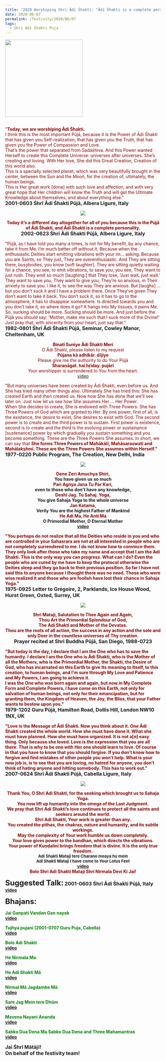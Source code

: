 ```yaml
---
title: '2020 Worshiping Shri Ādi Śhakti: "Ādi Śhakti is a complete personality." '
date: 2020-06-07
permalink: /festivity/2020/06/07
tags:
  - Shri Adi Shakti Puja
---
```


<div style="text-align: left"><img src="/images/image00.png" width="250" /></div><br>

<p>
<font color="DarkRed">"<b>Today, we are worshiping Ādi Śhakti.</b><br>
I think this is the most important Pūjā, because it is the Power of Ādi Śhakti that has given you Self-realization, that has given you the Truth, that has given you the Power of Compassion and Love.<br>
That’s the power that separated from Sadāśhiva. And this Power wanted Herself to create this Complete Universe: universes after universes. She’s creating and loving. With Her love, She did this Great Creation, Creation of this world also.<br>
This is a specially selected planet, which was very beautifully brought in the center, between the Sun and the Moon, for the creation of, ultimately, the human beings.<br>
This is Her great work [done] with such love and affection, and with very great hope that Her children will know the Truth and will get the Ultimate Knowledge about themselves, and about everything else."</font><br>
<font size="+0"><b>2001-0603 Śhrī Ādi Śhakti Pūjā, Albera Ligure, Italy</b></font>
</p>

<div style="text-align: center"><img src="/images/image452.png" /></div>

<p style="text-align:center;">
<font color="DarkRed"><b>Today it’s a different day altogether for all of you because this is the Pūjā of Ādi Śhakti, and Ādi Śhakti is a complete personality.</b></font><br>
<font size="+0"><b>2002-0623 Śhrī Ādi Śhakti Pūjā, Albera Ligure, Italy</b></font>
</p>

<p>
<font color="DarkRed">"Pūjā, as I have told you many a times, is not for My benefit, by any chance, take it from Me. I’m much better off without it. Because when the enthusiastic Deities start emitting vibrations with your im... asking. Because you are Saints, so They just, They are overenthusiastic. And They are sitting there, busybodies, you know [soft laughter]. They are sitting quietly waiting for a chance, you see, to emit vibrations, to save you, you see, They want to just rush. They emit so much [laughing:] that They lose, ‘Just wait, just wait.’ They want to save you, They want to give you, They’re so anxious, in Their anxiety to save you. I like it, to see the way They are anxious. But [laughs] ... but you don’t suck it and I have a problem there. Once They’ve given They don’t want to take it back. You don’t suck it, so it has to go to the atmosphere, it has to disappear somewhere. Is directed towards you and you don’t take it, so where does it go? It hangs into My tissues, it pains Me.<br>
So, sucking should be more. Sucking should be more. And just before the Pūjā you should say: 'Mother, make me such that I suck more of the Divine!' Just pray that, with sincerity from your heart, just say that."</font><br>
<font size="+0"><b>1982-0801 Śhrī Ādi Śhakti Pūjā, Seminar, Cowley Manor, Cheltenham, UK</b></font>
</p>

<p style="color:DarkRed; text-align:center;">
<b>Binatī Suniye Ādi Śhakti Meri</b><br>
O Ādi Śhakti, please listen to my request<br>
<b>Pūjana kā adhikār. dījiye</b><br>
Please give me the authority to do Your Pūjā<br>
<b>Śharaṇāgat. hai hṛiday. pujārī</b><br>
Your worshipper is surrendered to You from the heart.</b><br>
<a href="https://www.youtube.com/watch?v=hMK6gaaQ1hU">video</a>
</p>

<p>
<font color="DarkRed">"But many universes have been created by Ādi Śhakti, even before us. And She has tried many other things also. Ultimately She has tried this: She has created Earth and then created us. Now how She has done that we’ll see later on. Just now let us see how She assumes Her ... Her Power.<br>
When She decides to create, She is endowed with Three Powers: She has Three Powers of God which are granted to Her. By one power, first of all, is the existence, the desire to exist, She desires to exist with God. The second power is to create and the third power is to sustain. First power is existence, second is to create and the third is the evolving power or sustainance [sustenance] power by which gradually you sustain something and you become something. These are the Three Powers She assumes. In short, we can say that <b>She forms Three Powers of Mahākālī, Mahāsaraswatī and Mahālakṣhmī. These are the Three Powers She assumes within Herself<b>."</font><br>
<font size="+0"><b>1977-0220 Public Program, The Creation, New Delhi, India</b></font>
</p>

<div style="text-align: center"><img src="/images/image453.png" /></div>

<p style="text-align:center;">
<font color="DarkRed"><b>Dene Zeri Amuchya Shiri,</b></font><br>
You have given us so much<br>
<font color="DarkRed"><b>Pari Agnya Jana Tu Par Kari,</b></font><br>
even to those who don't have any knowledge,<br>
<font color="DarkRed"><b>Deshi Jag. Tu Sahaj. Yoga,</b></font><br>
You give Sahaja Yoga to the whole universe<br>
<font color="DarkRed"><b>Jan Kotama,</b></font><br>
Verily You are the highest Father of Mankind<br>
<font color="DarkRed"><b>He Adi Ma, He Anti Ma</b></font><br>
O Primordial Mother, O Eternal Mother<br>
<a href="https://www.youtube.com/watch?v=rbi_HSVoF2Q">video</a>
</p>

<p>
<font color="DarkRed">"<b>You perhaps do not realize that all the Deities who reside in you and who are controlled in your Sahasrara are not at all interested in people who are not completely surrendered to me. I do not know how to convince them. They only look after those who take my name and accept that I am the Adi Shakti. This is the only way you can progress. What can I do? Even the people who are cured by me have to keep the protocol otherwise the Deities sleep and they go back to their previous position.
So far I have not said this to anyone because I thought there was no need. Those who were wise realized it and those who are foolish have lost their chance in Sahaja Yoga.</b>"</font><br>
<font size="+0"><b>1975-0925 Letter to Grégoire, 2, Parklands, Ice House Wood, Hurst Green, Oxted, Surrey, UK</b></font>
</p>

<div style="text-align: center"><img src="/images/image454.png" /></div>

<p style="text-align:center;">
<font color="DarkRed"><b>Shri Mataji, Salutation to Thee Again and Again,<br>
Thou Art the Primordial Splendour of God,<br>
The Adi Shakti and Mother of the Devatas.<br>
Thou are the roots of all action, the success in any action and the sole and only Doer in the countless universes of Thy creation.</b></font><br>
<font size="+0"><b>Prayer recited at Shri Buddha Pūjā, San Diego, 1988-0723</b></font>
</p>

<p>
<font color="DarkRed"><b>"But today is the day, I declare that I am the One who has to save the humanity. I declare I am the One who is Ādi Śhakti, who is the Mother of all the Mothers, who is the Primordial Mother, the Śhakti, the Desire of God, who has incarnated on this Earth to give Its meaning to Itself, to this creation, to human beings, and I'm sure through My Love and Patience and My Powers, I am going to achieve it.<br>
I was the One who was born again and again, but now in My Complete Form and Complete Powers, I have come on this Earth, not only for salvation of human beings, not only for their emancipation, but for granting them, the Kingdom of Heaven, the Joy, the Bliss, that your Father wants to bestow upon you."</b></font><br>
<font size="+0"><b>1979-1202 Guru Pūjā, Hamilton Road, Dollis Hill, London NW10 1NX, UK</b></font>
</p>

<p>
<font color="DarkRed">"<b>Love is the Message of Ādi Śhakti.</b> Now you think about it. One Ādi Śhakti created the whole world. How she must have done it. What she must have planned. How she must have organized. It is not a[n] easy thing. Only because she loved. Love is the expression that you are all there. That is why to be one with Her one should learn to love. Of course in that you have to know that you should forgive. If you don’t know how to forgive and find mistakes of other people you won’t help. What is your now job is, is to see that you are loving, no hatred for anyone, you don’t think of hating anyone and hitting somebody. This has to work out."</font><br>
<font size="+0"><b>2007-0624 Shrī Ādi Shakti Pūjā, Cabella Ligure, Italy</b></font>
</p>

<div style="text-align: center"><img src="/images/image455.png" /></div>

<p style=" text-align:center;">
<font color="DarkRed"><b>Thank You, O Shri Adi Shakti, for the seeking which brought us to Sahaja Yoga.<br> 
You now lift up humanity into the omega of the Last Judgment.<br>
We pray that Shri Adi Shakti’s love continues to protect all the saints and seekers around the world.<br>
Shri Adi Shakti, Your work is greater than any.<br>
You created the pithas, the chakras, nature and humanity, and its subtle workings.<br>
May the complexity of Your work humble us down completely.<br>
Your love gives power to the bandhan, which directs the vibrations.<br>
Your power of Kuṇḍalinī brings freedom that is divine. It is the only true freedom.</b></font><br>
<font size="-1"><b>Adi Shakti Mataji tere Charano meaya hu mein</b></font><br>
<font size="-1">Adi Shakti Mataji I have come to Your Lotus Feet</font><br>
<a href="https://www.youtube.com/watch?v=L1wSDCxZKS0&index=15&list=PLC8554007A2C98EA0">video</a><br>
<font color="DarkRed"><b>Bolo Shri Adi Shakti Mataji Shri Nirmala Devi Ki Jai!
</b></font><br>
</p>

<font size="+2"><b>Suggested Talk:</b></font> 
<font size="+0"><b>2001-0603 Śhrī Ādi Śhakti Pūjā, Italy</b></font>
<a href="https://www.youtube.com/watch?time_continue=2&v=qF_msoSzrr4&feature=emb_logo"> video</a><br>

<font size="+2"><b>Bhajans:</b></font>

<p>
<font color="green"><b>Jai Ganpati Vandan Gan nayak</b></font><br>
<a href="https://www.youtube.com/watch?v=UYUFjJDsD48"> video</a><br>
</p>

<p>
<font color="green"><b>Tujhya pujani (2001-0707 Guru Puja, Cabella)</b></font><br>
<a href="https://seven-teams.github.io/Videos_Links.html">video</a>
</p>
 
<p>
<font color="green"><b>Bolo Adi Shakti</b></font><br>
<a href="https://www.youtube.com/watch?v=2EDVlAAUdBg">video</a> 
</p>

<p>
<font color="green"><b>He Nirmala Ma</b></font><br>
<a href="https://www.youtube.com/watch?v=v7T1xpKkYFU">video</a> 
</p>

<p>
<font color="green"><b> He Adi Shakti Mā</b></font><br>
<a href="https://www.youtube.com/watch?v=b7fLaveK-pg&t=117s">video</a> 
</p>

<p>
<font color="green"><b>Nirmal Mā Jagdambe Mā</b></font><br>
<a href="https://www.youtube.com/watch?v=bkuIgsoTXoo">video</a> 
</p>

<p>
<font color="green"><b>Sare Jag Mein tere Dhūm</b></font><br>
<a href="https://www.youtube.com/watch?v=arW9AP5V3tI">video</a> 
</p>

<p>
<font color="green"><b>Mavena Nayani Ananda</b></font><br>
<a href="https://www.youtube.com/watch?v=b30MtjwiJDY">video</a> 
</p>

<p>
<font color="green"><b>Sabko Dua Dena Ma Sabko Dua Dena and Three Mahamantras</b></font><br>
<a href="https://seven-teams.github.io/Videos_Links.html">video</a>
</p>

<p>
<font size="+0">Jai Śhrī Mātājī!<br>
On behalf of the festivity team!</font>
</p>